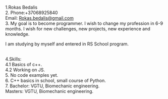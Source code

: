 1.Rokas Bedalis
<br>2. Phone:+37068925840 <br> Email: Rokas.bedalis@gmail.com
<br>3. My goal is to become programmer. I wish to change my profession in 6-9 months. I wish for new challenges, new projects, new experience and knowledge. <p>I am studying by myself and entered in RS School program. </p>
<br>4.Skills: <br>4.1 Basics of c++. <br> 4.2 Working on JS.
<br>5. No code examples yet.
<br>6. C++ basics in school, small course of Python.
<br>7. Bachelor: VGTU, Biomechanic engineering. <br>Masters: VGTU, Biomechanic engineering.
